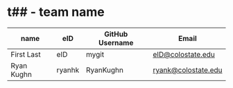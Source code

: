 # t## - team name

| name | eID | GitHub Username | Email |
|------|-----|-----------------|-------|
| First Last | eID | mygit | eID@colostate.edu |
| Ryan Kughn | ryanhk | RyanKughn | ryank@colostate.edu |

